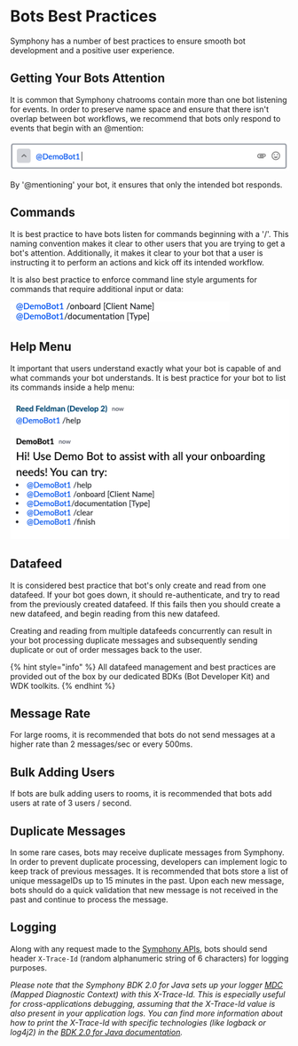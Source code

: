 # Bots Best Practices

Symphony has a number of best practices to ensure smooth bot development and a positive user experience.

## Getting Your Bots Attention

It is common that Symphony chatrooms contain more than one bot listening for events. In order to preserve name space and ensure that there isn't overlap between bot workflows, we recommend that bots only respond to events that begin with an @mention:

![](../.gitbook/assets/screen-shot-2020-07-22-at-4.09.09-pm.png)

By '@mentioning' your bot, it ensures that only the intended bot responds.

## Commands

It is best practice to have bots listen for commands beginning with a '/'. This naming convention makes it clear to other users that you are trying to get a bot's attention. Additionally, it makes it clear to your bot that a user is instructing it to perform an actions and kick off its intended workflow.

It is also best practice to enforce command line style arguments for commands that require additional input or data:

![](../.gitbook/assets/screen-shot-2020-07-22-at-4.41.50-pm.png)

## Help Menu

It important that users understand exactly what your bot is capable of and what commands your bot understands. It is best practice for your bot to list its commands inside a help menu:

![](../.gitbook/assets/screen-shot-2020-07-22-at-4.41.10-pm.png)

## Datafeed

It is considered best practice that bot's only create and read from one datafeed. If your bot goes down, it should re-authenticate, and try to read from the previously created datafeed.  If this fails then you should create a new datafeed, and begin reading from this new datafeed.

Creating and reading from multiple datafeeds concurrently can result in your bot processing duplicate messages and subsequently sending duplicate or out of order messages back to the user.

{% hint style="info" %}
All datafeed management and best practices are provided out of the box by our dedicated BDKs (Bot Developer Kit) and WDK toolkits.
{% endhint %}

## Message Rate

For large rooms, it is recommended that bots do not send messages at a higher rate than 2 messages/sec or every 500ms.

## Bulk Adding Users

If bots are bulk adding users to rooms, it is recommended that bots add users at rate of 3 users / second.

## Duplicate Messages

In some rare cases, bots may receive duplicate messages from Symphony. In order to prevent duplicate processing, developers can implement logic to keep track of previous messages. It is recommended that bots store a list of unique messageIDs up to 15 minutes in the past. Upon each new message, bots should do a quick validation that new message is not received in the past and continue to process the message.

## Logging

Along with any request made to the [Symphony APIs](overview-of-rest-api/), bots should send header `X-Trace-Id` (random alphanumeric string of 6 characters) for logging purposes.

_Please note that the Symphony BDK 2.0 for Java sets up your logger_ [_MDC_](http://logback.qos.ch/manual/mdc.html) _(Mapped Diagnostic Context) with this X-Trace-Id. This is especially useful for cross-applications debugging, assuming that the X-Trace-Id value is also present in your application logs. You can find more information about how to print the X-Trace-Id with specific technologies (like logback or log4j2) in the_ [_BDK 2.0 for Java documentation_](https://github.com/finos/symphony-bdk-java/blob/main/docs/tech/production-readiness.md)_._
